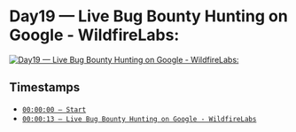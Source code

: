 # Day19 — Live Bug Bounty Hunting on Google - WildfireLabs:
[![Day19 — Live Bug Bounty Hunting on Google - WildfireLabs:](https://img.youtube.com/vi/JnwFhs7sm2Y/maxresdefault.jpg)](https://youtu.be/JnwFhs7sm2Y)

## Timestamps
- [`00:00:00 — Start`](https://youtu.be/JnwFhs7sm2Y?t=0)
- [`00:00:13 — Live Bug Bounty Hunting on Google - WildfireLabs`](https://youtu.be/JnwFhs7sm2Y?t=13)
